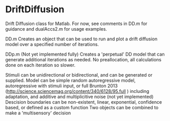 # DriftDiffusion
Drift Diffusion class for Matlab.
For now, see comments in DD.m for guidance and dualAccs2.m for usage examples.

DD.m
Creates an object that can be used to run and plot a drift diffusion model over a specified number of iterations. 

DDp.m (Not yet implemented fully)
Creates a 'perpetual' DD model that can generate additional iterations as needed. No preallocation, all calculations done on each iteration so slower.

Stimuli can be unidirectional or bidirectional, and can be generated or supplied. 
Model can be simple random autoregressive model, autoregressive with stimuli input, or full Brunton 2013 (http://science.sciencemag.org/content/340/6128/95.full ) including adaptation, and additive and multiplicitive noise (not yet implemented)
Descision boundaries can be non-existent, linear, exponential, confidence based, or defined as a custom function
Two objects can be combined to make a 'multisensory' decision

